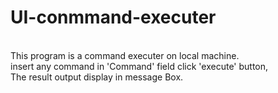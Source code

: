# UI-conmmand-executer
<br>
This program is a command executer on local machine.<br>
insert any command in 'Command' field click 'execute' button,<br> 
The result output display in message Box. 
